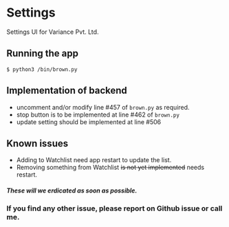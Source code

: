 # Settings
Settings UI for Variance Pvt. Ltd.

## Running the app
```
$ python3 /bin/brown.py
```
## Implementation of backend
 - uncomment and/or modify line #457 of `brown.py` as required.
 - stop button is to be implemented at line #462 of `brown.py`
 - update setting should be implemented at line #506


## Known issues
 - Adding to Watchlist need app restart to update the list.
 - Removing something from Watchlist ~~is not yet implemented~~ needs restart.
##### These will we erdicated as soon as possible.
### If you find any other issue, please report on Github issue or call me.
